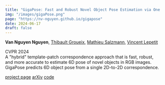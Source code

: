 ```yaml
---
title: "GigaPose: Fast and Robust Novel Object Pose Estimation via One Correspondence"
img: "/images/gigaPose.png"
page: "https://nv-nguyen.github.io/gigapose"
date: 2024-06-17
draft: false
---
```

**Van Nguyen Nguyen**, [Thibault Groueix](http://imagine.enpc.fr/~groueixt/), [Mathieu Salzmann](https://people.epfl.ch/mathieu.salzmann), [Vincent Lepetit](https://vincentlepetit.github.io/)

CVPR 2024  
A "hybrid" template-patch correspondence approach that is fast, robust, and more accurate to estimate 6D pose of novel objects in RGB images. GigaPose predicts 6D object pose from a single 2D-to-2D correspondence.

[project page](https://nv-nguyen.github.io/gigapose)   [arXiv](http://arxiv.org/abs/2311.14155)   [code](https://github.com/nv-nguyen/gigapose)